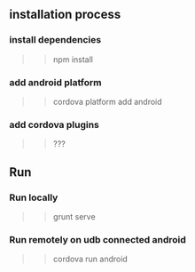 ## installation process ##
### install dependencies ###

>> npm install

### add android platform ###

>> cordova platform add android

### add cordova plugins ###

>> ???

## Run ##
### Run locally ###

>> grunt serve

### Run remotely on udb connected android ###

>> cordova run android